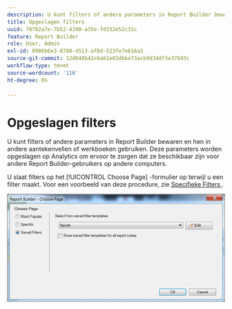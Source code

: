 ```yaml
---
description: U kunt filters of andere parameters in Report Builder bewaren en hen in andere aantekenvellen of werkboeken gebruiken. Deze parameters worden opgeslagen op Analytics om ervoor te zorgen dat ze beschikbaar zijn voor andere Report Builder-gebruikers op andere computers.
title: Opgeslagen filters
uuid: 78702a7e-7b52-4390-a35e-fd332e52c31c
feature: Report Builder
role: User, Admin
exl-id: 0986b6e3-8708-4513-af8d-523fe7e616a3
source-git-commit: 12d048b42c6a61e03dbbe73acb9d34df3e37693c
workflow-type: tm+mt
source-wordcount: '116'
ht-degree: 0%

---
```


# Opgeslagen filters

U kunt filters of andere parameters in Report Builder bewaren en hen in andere aantekenvellen of werkboeken gebruiken. Deze parameters worden opgeslagen op Analytics om ervoor te zorgen dat ze beschikbaar zijn voor andere Report Builder-gebruikers op andere computers.

U slaat filters op het [!UICONTROL Choose Page] -formulier op terwijl u een filter maakt. Voor een voorbeeld van deze procedure, zie [ Specifieke Filters ](/help/analyze/legacy-report-builder/layout/c-filter-dimensions/t-specific-filters.md).

![ Schermafbeelding van de Choose vorm van de Pagina en opties voor de meeste Populaire, Specifieke, en Bewaarde pagina&#39;s van Filters.](assets/choose_page_saved.png)
